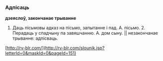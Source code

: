 ### Адпісаць
**дзеяслоў, закончанае трыванне**

1. Даць пісьмовы адказ на пісьмо, запытанне і пад. А. пісьмо. 2. Перадаць у спадчыну па завяшчанню. А. дом сыну. || незакончанае трыванне: адпісваць.

<a rel="author">[http://rv-blr.com/](http://rv-blr.com/slounik.jsp?letterId=0&maskId=0&pageId=151)</a>

